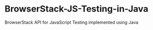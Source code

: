BrowserStack-JS-Testing-in-Java
===============================

BrowserStack API for JavaScript Testing implemented using Java
